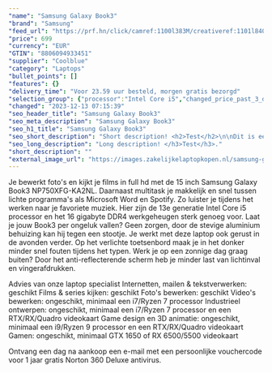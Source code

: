 ```yaml
---
"name": "Samsung Galaxy Book3"
"brand": "Samsung"
"feed_url": "https://prf.hn/click/camref:1100l383M/creativeref:1101l84031/destination:https%3A%2F%2Fwww.coolblue.nl%2Fproduct%2F934048"
"price": 699
"currency": "EUR"
"GTIN": "8806094933451"
"supplier": "Coolblue"
"category": "Laptops"
"bullet_points": []
"features": {}
"delivery_time": "Voor 23.59 uur besteld, morgen gratis bezorgd"
"selection_group": {"processor":"Intel Core i5","changed_price_past_3_days":false,"product_family":"Galaxy book3"}
"changed": "2023-12-13 07:15:39"
"seo_header_title": "Samsung Galaxy Book3"
"seo_meta_description": "Samsung Galaxy Book3"
"seo_h1_title": "Samsung Galaxy Book3"
"seo_short_description": "Short description! <h2>Test</h2>\n\nDit is een <b>test</b>."
"seo_long_description": "Long description! </h3>Test</h3>."
"short_description": ""
"external_image_url": "https://images.zakelijkelaptopkopen.nl/samsung-galaxy-book3.webp"
---
```


Je bewerkt foto's en kijkt je films in full hd met de 15 inch Samsung Galaxy Book3 NP750XFG-KA2NL. Daarnaast multitask je makkelijk en snel tussen lichte programma's als Microsoft Word en Spotify. Zo luister je tijdens het werken naar je favoriete muziek. Hier zijn de 13e generatie Intel Core i5 processor en het 16 gigabyte DDR4 werkgeheugen sterk genoeg voor. Laat je jouw Book3 per ongeluk vallen? Geen zorgen, door de stevige aluminium behuizing kan hij tegen een stootje. Je werkt met deze laptop ook gerust in de avonden verder. Op het verlichte toetsenbord maak je in het donker minder snel fouten tijdens het typen. Werk je op een zonnige dag graag buiten? Door het anti-reflecterende scherm heb je minder last van lichtinval en vingerafdrukken.

Advies van onze laptop specialist
Internetten, mailen & tekstverwerken: geschikt
Films & series kijken: geschikt
Foto's bewerken: geschikt
Video's bewerken: ongeschikt, minimaal een i7/Ryzen 7 processor
Industrieel ontwerpen: ongeschikt, minimaal een i7/Ryzen 7 processor en een RTX/RX/Quadro videokaart
Game design en 3D animatie: ongeschikt, minimaal een i9/Ryzen 9 processor en een RTX/RX/Quadro videokaart
Gamen: ongeschikt, minimaal GTX 1650 of RX 6500/5500 videokaart
 
Ontvang een dag na aankoop een e-mail met een persoonlijke vouchercode voor 1 jaar gratis Norton 360 Deluxe antivirus.